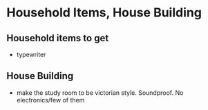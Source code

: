 # Household Items, House Building

## Household items to get
* typewriter

## House Building
* make the study room to be victorian style. Soundproof. No electronics/few of them
